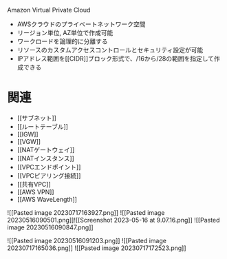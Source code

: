 Amazon Virtual Private Cloud
- AWSクラウドのプライベートネットワーク空間
- リージョン単位, AZ単位で作成可能
- ワークロードを論理的に分離する
- リソースのカスタムアクセスコントロールとセキュリティ設定が可能
- IPアドレス範囲を[[CIDR]]ブロック形式で、/16から/28の範囲を指定して作成できる

# 関連
- [[サブネット]]
- [[ルートテーブル]]
- [[IGW]]
- [[VGW]]
- [[NATゲートウェイ]]
- [[NATインスタンス]]
- [[VPCエンドポイント]]
- [[VPCピアリング接続]]
- [[共有VPC]]
- [[AWS VPN]]
- [[AWS WaveLength]]

![[Pasted image 20230717163927.png]]
![[Pasted image 20230516090501.png]]![[Screenshot 2023-05-16 at 9.07.16.png]]
![[Pasted image 20230516090847.png]]

![[Pasted image 20230516091203.png]]
![[Pasted image 20230717165036.png]]
![[Pasted image 20230717172523.png]]